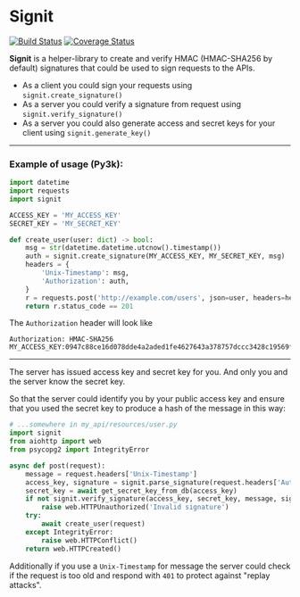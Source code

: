 # Signit

[![Build Status](https://travis-ci.org/f0t0n/signit.svg?branch=master)](https://travis-ci.org/f0t0n/signit)
[![Coverage Status](https://coveralls.io/repos/github/f0t0n/signit/badge.svg?branch=master)](https://coveralls.io/github/f0t0n/signit?branch=master)

**Signit** is a helper-library to create and verify HMAC (HMAC-SHA256 by default) signatures that could be used to sign requests to the APIs.

- As a client you could sign your requests using `signit.create_signature()`
- As a server you could verify a signature from request using `signit.verify_signature()`
- As a server you could also generate access and secret keys for your client using `signit.generate_key()`

---

### Example of usage (Py3k):

```python
import datetime
import requests
import signit

ACCESS_KEY = 'MY_ACCESS_KEY'
SECRET_KEY = 'MY_SECRET_KEY'

def create_user(user: dict) -> bool:
    msg = str(datetime.datetime.utcnow().timestamp())
    auth = signit.create_signature(MY_ACCESS_KEY, MY_SECRET_KEY, msg)
    headers = {
        'Unix-Timestamp': msg,
        'Authorization': auth,
    }
    r = requests.post('http://example.com/users', json=user, headers=headers)
    return r.status_code == 201
```

The `Authorization` header will look like
```http
Authorization: HMAC-SHA256 MY_ACCESS_KEY:0947c88ce16d078dde4a2aded1fe4627643a378757dccc3428c19569fea99542
```
---

The server has issued access key and secret key for you. And only you and the server know the secret key.

So that the server could identify you by your public access key and ensure 
that you used the secret key to produce a hash of the message in this way:

```python
# ...somewhere in my_api/resources/user.py
import signit
from aiohttp import web
from psycopg2 import IntegrityError

async def post(request):
    message = request.headers['Unix-Timestamp']
    access_key, signature = signit.parse_signature(request.headers['Authorization'])
    secret_key = await get_secret_key_from_db(access_key)
    if not signit.verify_signature(access_key, secret_key, message, signature):
        raise web.HTTPUnauthorized('Invalid signature')
    try:
        await create_user(request)
    except IntegrityError:
        raise web.HTTPConflict()
    return web.HTTPCreated()
```

Additionally if you use a `Unix-Timestamp` for message the server could 
check if the request is too old and respond with `401` to protect against "replay attacks".

